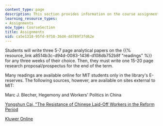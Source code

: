 ```yaml
---
content_type: page
description: This section provides information on the course assignments.
learning_resource_types:
- Assignments
ocw_type: CourseSection
title: Assignments
uid: ca5e1318-95fd-9758-36d4-dd789f3fd62e
---
```


Students will write three 5-7 page analytical papers on the {{% resource_link a8514b3c-d94d-0083-1436-d108db752b8f "readings" %}} for any three weeks of their choice. Then, they must write one 15-20 page research proposal/prospectus for the end of the term.

Many readings are available online for MIT students only in the library's E-reserves. The following sources, however, are available on sites external to MIT:

Marc J. Blecher, Hegemony and Workers' Politics in China

[Yongshun Cai, "The Resistance of Chinese Laid-Off Workers in the Reform Period](http://journals.cambridge.org/action/login)

[Kluwer Online](http://www.kluwerlawonline.com)